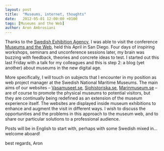 ```yaml
---
layout: post
title:  "Museums, internet, thoughts"
date:   2012-05-01 12:00:00 +0100
tags: [Museums and the Web]
author: Aron Ambrosiani
---
```


Thanks to the [Swedish Exhibition Agency](http://www.riksutstallningar.se/), I was able to visit the conference [Museums and the Web](http://www.museumsandtheweb.com/mw2012), held this April in San Diego. Four days of inspiring workshops, seminars and unconference sessions later, my brain was buzzing with feedback, theories and concrete ideas to test. I started out this last Friday with a talk for my colleagues and this is step 2: a blog (yet another) about museums in the new digital age.

More specifically, I will touch on subjects that I encounter in my position as web project manager at the Swedish National Maritime Museums. The main aims of our websites – [Vasamuseet.se](http://www.vasamuseet.se/en/), [Sjohistoriska.se](http://www.sjohistoriska.se/en/), [Marinmuseum.se](http://www.marinmuseum.se/en/) – are of course to promote the physical museums to potential visitors, but they are continually being redefined as an extension of the museum experience itself. The websites are displayed inside museum exhibitions to enhance and augment the visit in different ways. I wish to discuss the opportunities and the problems in this approach to the museum web, and to share our particular solutions to a professional audience.

Posts will be in English to start with, perhaps with some Swedish mixed in… welcome aboard!

best regards,
Aron